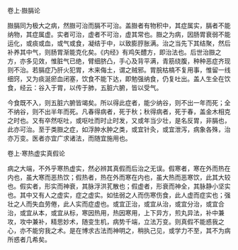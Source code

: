 卷上·臌膈论

臌膈同为极大之病，然臌可治而膈不可治。盖臌者有物积中，其症属实，膈者不能纳物，其症属虚。实者可治，虚者不可治，虚其常也。臌之为病，因肠胃衰弱不能运化，或痰或血，或气或食，凝结于中，以致膨脝胀满。治之当先下其结聚，然后补养其中气，则肠胃渐能克化矣。《内经》有鸡矢醴方，即治法也。后世治臌之方，亦多见效，惟脏气已绝，臂细脐凸，手心及背平满，青筋绕腹，种种恶症齐现则不治。若膈症乃肝火犯胃，木来侮土，谓之贼邪。胃脘枯槁不复用事，惟留一线细窍，又为痰涎瘀血闭塞，饮食不能下达，即勉强纳食，仍复吐出。盖人生全在饮食，经云：谷入于胃，以传于肺，五脏六腑，皆以受气。

今食既不入，则五脏六腑皆竭矣。所以得此症者，能少纳谷，则不出一年而死；全不纳谷，则不出半年而死。凡春得病者，死于秋；秋得病者，死于春，盖金木相克之时也。又有卒然呕吐，或呕吐而时止时发，又或年当少壮，是名反胃，非膈也，此亦可治。至于类臌之症，如浮肿水肿之类，或宜针灸，或宜泄泻，病象各殊，治亦万变。医者亦宜广求诸法，而随宜施用也。

卷上·寒热虚实真假论

病之大端，不外乎寒热虚实，然必辨其真假而后治之无误。假寒者，寒在外而热在内也，虽大寒而恶热饮；假热者，热在外而寒在内也，虽大热而恶寒饮，此其大较也。假实者，形实而神衰，其脉浮洪芤散也；假虚者，形衰而神全，其脉静小坚实也。其中又有人之虚实，症之虚实。如怯弱之人而伤寒伤食，此人虚而症实也；强壮之人而失血劳倦，此人实而症虚也。或宜正治，或宜从治，或宜分治，或宜合治，或宜从本，或宜从标，寒因热用，热因寒用，上下异方，煎丸异法，补中兼攻，攻中兼补，精思妙术，随变生机，病势千端，立法万变。则真假不能惑我之心，亦不能穷我之术。是在博求古法而神明之，稍执己见，或学力不至，其不为病所惑者几希矣。

